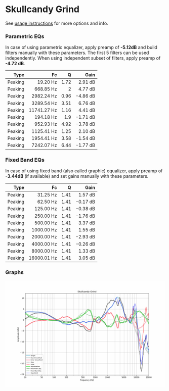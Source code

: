 # Skullcandy Grind
See [usage instructions](https://github.com/jaakkopasanen/AutoEq#usage) for more options and info.

### Parametric EQs
In case of using parametric equalizer, apply preamp of **-5.12dB** and build filters manually
with these parameters. The first 5 filters can be used independently.
When using independent subset of filters, apply preamp of **-4.72 dB**.

| Type    | Fc          |    Q | Gain     |
|--------:|------------:|-----:|---------:|
| Peaking | 19.20 Hz    | 1.72 | 2.91 dB  |
| Peaking | 668.85 Hz   | 2    | 4.77 dB  |
| Peaking | 2982.24 Hz  | 0.96 | -4.86 dB |
| Peaking | 3289.54 Hz  | 3.51 | 6.76 dB  |
| Peaking | 11741.27 Hz | 1.16 | 4.41 dB  |
| Peaking | 194.18 Hz   | 1.9  | -1.71 dB |
| Peaking | 952.93 Hz   | 4.92 | -3.78 dB |
| Peaking | 1125.41 Hz  | 1.25 | 2.10 dB  |
| Peaking | 1954.41 Hz  | 3.58 | -1.54 dB |
| Peaking | 7242.07 Hz  | 6.44 | -1.77 dB |

### Fixed Band EQs
In case of using fixed band (also called graphic) equalizer, apply preamp of **-3.44dB**
(if available) and set gains manually with these parameters.

| Type    | Fc          |    Q | Gain     |
|--------:|------------:|-----:|---------:|
| Peaking | 31.25 Hz    | 1.41 | 1.57 dB  |
| Peaking | 62.50 Hz    | 1.41 | -0.17 dB |
| Peaking | 125.00 Hz   | 1.41 | -0.38 dB |
| Peaking | 250.00 Hz   | 1.41 | -1.76 dB |
| Peaking | 500.00 Hz   | 1.41 | 3.37 dB  |
| Peaking | 1000.00 Hz  | 1.41 | 1.55 dB  |
| Peaking | 2000.00 Hz  | 1.41 | -2.93 dB |
| Peaking | 4000.00 Hz  | 1.41 | -0.26 dB |
| Peaking | 8000.00 Hz  | 1.41 | 1.33 dB  |
| Peaking | 16000.01 Hz | 1.41 | 3.05 dB  |

### Graphs
![](./Skullcandy%20Grind.png)